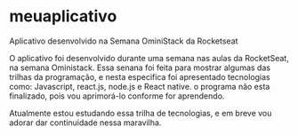 # meuaplicativo
Aplicativo desenvolvido na Semana OminiStack da Rocketseat

O aplicativo foi desenvolvido durante uma semana nas aulas da RocketSeat, na semana Oministack.
Essa senana foi feita para mostrar algumas das trilhas da programação, e nesta especifica foi apresentado tecnologias como: 
Javascript, react.js, node.js e React native. o programa não esta finalizado, pois vou aprimorá-lo conforme for aprendendo.

Atualmente estou estudando essa trilha de tecnologias, e em breve vou adorar dar continuidade nessa maravilha.


